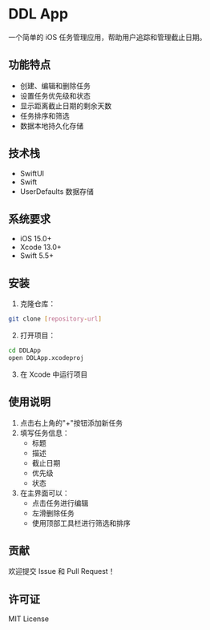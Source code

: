 # DDL App

一个简单的 iOS 任务管理应用，帮助用户追踪和管理截止日期。

## 功能特点

- 创建、编辑和删除任务
- 设置任务优先级和状态
- 显示距离截止日期的剩余天数
- 任务排序和筛选
- 数据本地持久化存储

## 技术栈

- SwiftUI
- Swift
- UserDefaults 数据存储

## 系统要求

- iOS 15.0+
- Xcode 13.0+
- Swift 5.5+

## 安装

1. 克隆仓库：
```bash
git clone [repository-url]
```

2. 打开项目：
```bash
cd DDLApp
open DDLApp.xcodeproj
```

3. 在 Xcode 中运行项目

## 使用说明

1. 点击右上角的"+"按钮添加新任务
2. 填写任务信息：
   - 标题
   - 描述
   - 截止日期
   - 优先级
   - 状态
3. 在主界面可以：
   - 点击任务进行编辑
   - 左滑删除任务
   - 使用顶部工具栏进行筛选和排序

## 贡献

欢迎提交 Issue 和 Pull Request！

## 许可证

MIT License 